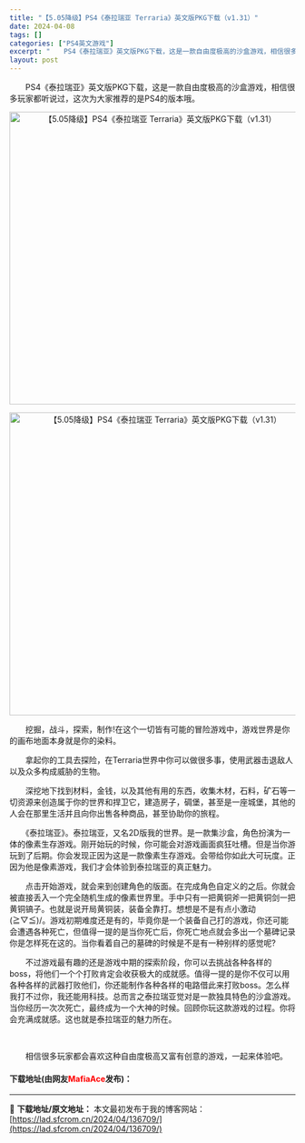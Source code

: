 ```yaml
---
title: "【5.05降级】PS4《泰拉瑞亚 Terraria》英文版PKG下载（v1.31）"
date: 2024-04-08
tags: []
categories: ["PS4英文游戏"]
excerpt: "　　PS4《泰拉瑞亚》英文版PKG下载，这是一款自由度极高的沙盒游戏，相信很多玩家都听说过，这次为大家推荐的是PS4的版本哦。 　　挖掘，战斗，探索，制作!在这个一切皆有可能的冒险游戏中，游戏世界是你的画布地面本身就是你的染料。 　　拿起你的工具去探险，在Terraria世界中你可以做很多事，使用武&hellip;"
layout: post
---
```


 <p>　　PS4《泰拉瑞亚》英文版PKG下载，这是一款自由度极高的沙盒游戏，相信很多玩家都听说过，这次为大家推荐的是PS4的版本哦。</p> <p align="center"><img align="" border="0" src="https://lad.sfcrom.cn/wp-content/uploads/2024/04/20240408_6613abcdc3504.webp" width="515" alt="【5.05降级】PS4《泰拉瑞亚 Terraria》英文版PKG下载（v1.31）" /></p> <p align="center"><img align="" border="0" src="https://lad.sfcrom.cn/wp-content/uploads/2024/04/20240408_6613abce2334d.webp" width="533" alt="【5.05降级】PS4《泰拉瑞亚 Terraria》英文版PKG下载（v1.31）" /></p> <p>　　挖掘，战斗，探索，制作!在这个一切皆有可能的冒险游戏中，游戏世界是你的画布地面本身就是你的染料。</p> <p>　　拿起你的工具去探险，在Terraria世界中你可以做很多事，使用武器击退敌人以及众多构成威胁的生物。</p> <p>　　深挖地下找到材料，金钱，以及其他有用的东西，收集木材，石料，矿石等一切资源来创造属于你的世界和捍卫它，建造房子，碉堡，甚至是一座城堡，其他的人会在那里生活并且向你出售各种商品，甚至协助你的旅程。</p> <p>　　《泰拉瑞亚》。泰拉瑞亚，又名2D版我的世界。是一款集沙盒，角色扮演为一体的像素生存游戏。刚开始玩的时候，你可能会对游戏画面疯狂吐槽。但是当你游玩到了后期。你会发现正因为这是一款像素生存游戏。会带给你如此大可玩度。正因为他是像素游戏，我们才会体验到泰拉瑞亚的真正魅力。</p> <p>　　点击开始游戏，就会来到创建角色的版面。在完成角色自定义的之后。你就会被直接丢入一个完全随机生成的像素世界里。手中只有一把黄铜斧一把黄铜剑一把黄铜镐子。也就是说开局黄铜装，装备全靠打。想想是不是有点小激动(≧▽≦)/。游戏初期难度还是有的，毕竟你是一个装备自己打的游戏，你还可能会遭遇各种死亡，但值得一提的是当你死亡后，你死亡地点就会多出一个墓碑记录你是怎样死在这的。当你看着自己的墓碑的时候是不是有一种别样的感觉呢?</p> <p>　　不过游戏最有趣的还是游戏中期的探索阶段，你可以去挑战各种各样的boss，将他们一个个打败肯定会收获极大的成就感。值得一提的是你不仅可以用各种各样的武器打败他们，你还能制作各种各样的电路借此来打败boss。怎么样我打不过你，我还能用科技。总而言之泰拉瑞亚觉对是一款独具特色的沙盒游戏。当你经历一次次死亡，最终成为一个大神的时候。回顾你玩这款游戏的过程。你将会充满成就感。这也就是泰拉瑞亚的魅力所在。</p> <p>&nbsp;</p> <p>　　相信很多玩家都会喜欢这种自由度极高又富有创意的游戏，一起来体验吧。</p> <p><h4>下载地址(由网友<font color="red">MafiaAce</font>发布)：</h4></p> 

---
📖 **下载地址/原文地址：** 本文最初发布于我的博客网站：[https://lad.sfcrom.cn/2024/04/136709/](https://lad.sfcrom.cn/2024/04/136709/)
